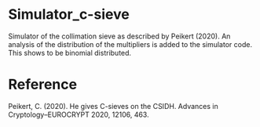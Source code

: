 # Simulator_c-sieve

Simulator of the collimation sieve as described by Peikert (2020). 
An analysis of the distribution of the multipliers is added to the simulator code. This shows to be binomial distributed.


# Reference
Peikert, C. (2020). He gives C-sieves on the CSIDH. Advances in Cryptology–EUROCRYPT 2020, 12106, 463.
